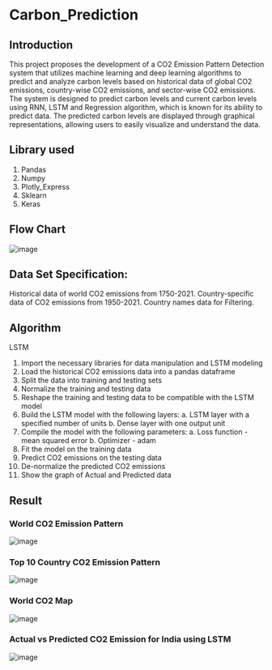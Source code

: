 # Carbon_Prediction 

## Introduction
This project proposes the development of a CO2 Emission Pattern Detection system that utilizes 
machine learning and deep learning algorithms to predict and analyze carbon levels based on historical data of 
global CO2 emissions, country-wise CO2 emissions, and sector-wise CO2 emissions. The 
system is designed to predict carbon levels and current carbon levels using RNN, LSTM and Regression 
algorithm, which is known for its ability to predict data. The predicted carbon levels 
are displayed through graphical representations, allowing users to easily visualize and 
understand the data.

## Library used
1. Pandas
2. Numpy
3. Plotly_Express
4. Sklearn
5. Keras

## Flow Chart
![image](https://user-images.githubusercontent.com/73273004/231633065-fd133398-da56-4328-b872-4df7c4e9773d.png)

## Data Set Specification:
Historical data of world CO2 emissions from 1750-2021.
Country-specific data of CO2 emissions from 1950-2021.
Country names data for Filtering. 

## Algorithm 
LSTM
1. Import the necessary libraries for data manipulation and LSTM modeling
2. Load the historical CO2 emissions data into a pandas dataframe
3. Split the data into training and testing sets
4. Normalize the training and testing data
5. Reshape the training and testing data to be compatible with the LSTM model
6. Build the LSTM model with the following layers:
 a. LSTM layer with a specified number of units
 b. Dense layer with one output unit
9. Compile the model with the following parameters:
 a. Loss function - mean squared error
 b. Optimizer - adam
12. Fit the model on the training data
13. Predict CO2 emissions on the testing data
14. De-normalize the predicted CO2 emissions
15. Show the graph of Actual and Predicted data

## Result
### World CO2 Emission Pattern
![image](https://user-images.githubusercontent.com/73273004/231635122-db57ce5b-98d6-4923-8f44-dd81f871ce05.png)

### Top 10 Country CO2 Emission Pattern
![image](https://user-images.githubusercontent.com/73273004/231635595-88970d52-f36e-4ef3-b4c7-ecd4fec1eaa1.png)

### World CO2 Map 
![image](https://user-images.githubusercontent.com/73273004/231635712-7937ccad-1b76-4231-bf60-448800eea14a.png)

### Actual vs Predicted CO2 Emission for India using LSTM
![image](https://user-images.githubusercontent.com/73273004/231636016-ebc5d065-32a1-4e51-9ba8-022031d05efa.png)
